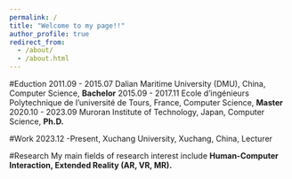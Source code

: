 ```yaml
---
permalink: /
title: "Welcome to my page!!"
author_profile: true
redirect_from: 
  - /about/
  - /about.html
---
```


#Eduction
2011.09 - 2015.07 Dalian Maritime University (DMU), China,                            Computer Science, **Bachelor**
2015.09 - 2017.11 Ecole d’ingénieurs Polytechnique de l’université de Tours, France, Computer Science, **Master**
2020.10 - 2023.09 Muroran Institute of Technology, Japan,                             Computer Science, **Ph.D.**

#Work
2023.12 -Present, Xuchang University, Xuchang, China, Lecturer

#Research
My main fields of research interest include **Human-Computer Interaction, Extended Reality (AR, VR, MR).** 
